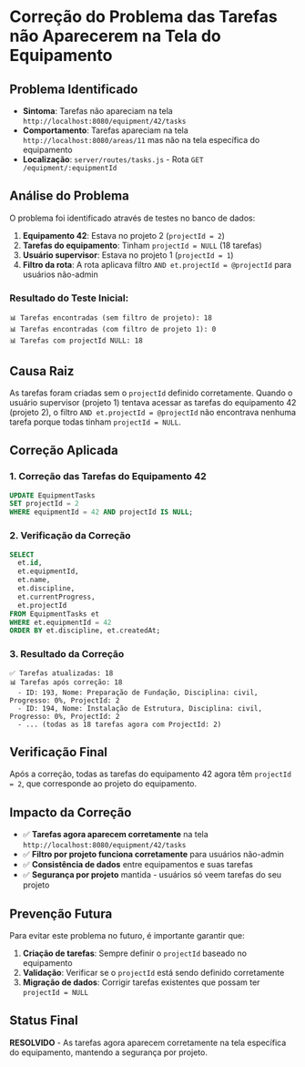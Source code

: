 # Correção do Problema das Tarefas não Aparecerem na Tela do Equipamento

## Problema Identificado
- **Sintoma**: Tarefas não apareciam na tela `http://localhost:8080/equipment/42/tasks`
- **Comportamento**: Tarefas apareciam na tela `http://localhost:8080/areas/11` mas não na tela específica do equipamento
- **Localização**: `server/routes/tasks.js` - Rota `GET /equipment/:equipmentId`

## Análise do Problema
O problema foi identificado através de testes no banco de dados:

1. **Equipamento 42**: Estava no projeto 2 (`projectId = 2`)
2. **Tarefas do equipamento**: Tinham `projectId = NULL` (18 tarefas)
3. **Usuário supervisor**: Estava no projeto 1 (`projectId = 1`)
4. **Filtro da rota**: A rota aplicava filtro `AND et.projectId = @projectId` para usuários não-admin

### Resultado do Teste Inicial:
```
📊 Tarefas encontradas (sem filtro de projeto): 18
📊 Tarefas encontradas (com filtro de projeto 1): 0
📊 Tarefas com projectId NULL: 18
```

## Causa Raiz
As tarefas foram criadas sem o `projectId` definido corretamente. Quando o usuário supervisor (projeto 1) tentava acessar as tarefas do equipamento 42 (projeto 2), o filtro `AND et.projectId = @projectId` não encontrava nenhuma tarefa porque todas tinham `projectId = NULL`.

## Correção Aplicada

### 1. Correção das Tarefas do Equipamento 42
```sql
UPDATE EquipmentTasks 
SET projectId = 2 
WHERE equipmentId = 42 AND projectId IS NULL;
```

### 2. Verificação da Correção
```sql
SELECT 
  et.id,
  et.equipmentId,
  et.name,
  et.discipline,
  et.currentProgress,
  et.projectId
FROM EquipmentTasks et
WHERE et.equipmentId = 42
ORDER BY et.discipline, et.createdAt;
```

### 3. Resultado da Correção
```
✅ Tarefas atualizadas: 18
📊 Tarefas após correção: 18
  - ID: 193, Nome: Preparação de Fundação, Disciplina: civil, Progresso: 0%, ProjectId: 2
  - ID: 194, Nome: Instalação de Estrutura, Disciplina: civil, Progresso: 0%, ProjectId: 2
  - ... (todas as 18 tarefas agora com ProjectId: 2)
```

## Verificação Final
Após a correção, todas as tarefas do equipamento 42 agora têm `projectId = 2`, que corresponde ao projeto do equipamento.

## Impacto da Correção
- ✅ **Tarefas agora aparecem corretamente** na tela `http://localhost:8080/equipment/42/tasks`
- ✅ **Filtro por projeto funciona corretamente** para usuários não-admin
- ✅ **Consistência de dados** entre equipamentos e suas tarefas
- ✅ **Segurança por projeto** mantida - usuários só veem tarefas do seu projeto

## Prevenção Futura
Para evitar este problema no futuro, é importante garantir que:
1. **Criação de tarefas**: Sempre definir o `projectId` baseado no equipamento
2. **Validação**: Verificar se o `projectId` está sendo definido corretamente
3. **Migração de dados**: Corrigir tarefas existentes que possam ter `projectId = NULL`

## Status Final
**RESOLVIDO** - As tarefas agora aparecem corretamente na tela específica do equipamento, mantendo a segurança por projeto.
